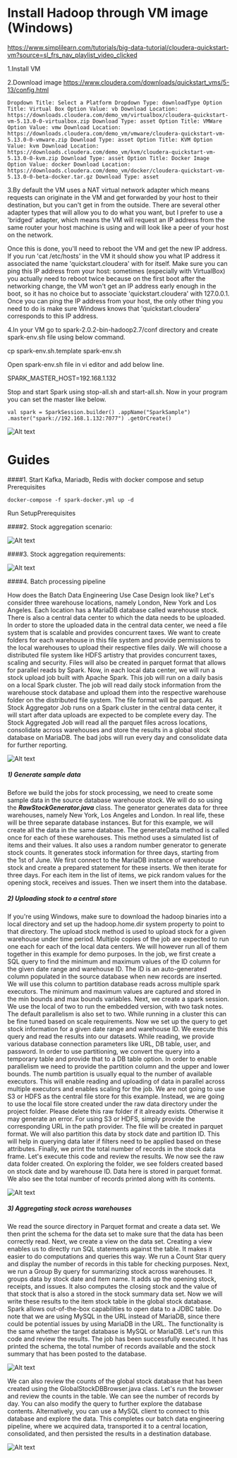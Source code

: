 # Install Hadoop through VM image (Windows)

https://www.simplilearn.com/tutorials/big-data-tutorial/cloudera-quickstart-vm?source=sl_frs_nav_playlist_video_clicked

1.Install VM 

2.Download image https://www.cloudera.com/downloads/quickstart_vms/5-13/config.html

``
Dropdown Title: Select a Platform
Dropdown Type: downloadType
Option Title: Virtual Box
Option Value: vb
Download Location: https://downloads.cloudera.com/demo_vm/virtualbox/cloudera-quickstart-vm-5.13.0-0-virtualbox.zip
Download Type: asset
Option Title: VMWare
Option Value: vmw
Download Location: https://downloads.cloudera.com/demo_vm/vmware/cloudera-quickstart-vm-5.13.0-0-vmware.zip
Download Type: asset
Option Title: KVM
Option Value: kvm
Download Location: https://downloads.cloudera.com/demo_vm/kvm/cloudera-quickstart-vm-5.13.0-0-kvm.zip
Download Type: asset
Option Title: Docker Image
Option Value: docker
Download Location: https://downloads.cloudera.com/demo_vm/docker/cloudera-quickstart-vm-5.13.0-0-beta-docker.tar.gz
Download Type: asset
``

3.By default the VM uses a NAT virtual
  network adapter which means requests can originate in the VM and get
  forwarded by your host to their destination, but you can't get in from the
  outside. There are several other adapter types that will allow you to do
  what you want, but I prefer to use a 'bridged' adapter, which means the VM
  will request an IP address from the same router your host machine is using
  and will look like a peer of your host on the network.
  
  Once this is done, you'll need to reboot the VM and get the new IP address.
  If you run 'cat /etc/hosts' in the VM it should show you what IP address it
  associated the name 'quickstart.cloudera' with for itself. Make sure you
  can ping this IP address from your host: sometimes (especially with
  VirtualBox) you actually need to reboot twice because on the first boot
  after the networking change, the VM won't get an IP address early enough in
  the boot, so it has no choice but to associate 'quickstart.cloudera' with
  127.0.0.1. Once you can ping the IP address from your host, the only other
  thing you need to do is make sure Windows knows that 'quickstart.cloudera'
  corresponds to this IP address.
  
4.In your VM go to spark-2.0.2-bin-hadoop2.7/conf directory and create spark-env.sh file using below command.

cp spark-env.sh.template spark-env.sh

Open spark-env.sh file in vi editor and add below line.

SPARK_MASTER_HOST=192.168.1.132

Stop and start Spark using stop-all.sh and start-all.sh. Now in your program you can set the master like below.

``
val spark = SparkSession.builder()
  .appName("SparkSample")
  .master("spark://192.168.1.132:7077")
  .getOrCreate()
``

![Alt text](screens/Cloudera.jpg?raw=true "Optional Title")

# Guides

####1. Start Kafka, Mariadb, Redis with docker compose and setup Prerequisites

``
docker-compose -f spark-docker.yml up -d
``

Run SetupPrerequisites

####2. Stock aggregation scenario:
   
   ![Alt text](screens/Stock-aggr-scenario.jpg?raw=true "Optional Title")
   
####3. Stock aggregation requirements:
   
   ![Alt text](screens/Stock-aggr-requirements.jpg?raw=true "Optional Title")
   
####4. Batch processing pipeline

How does the Batch Data Engineering Use Case Design look like? 
Let's consider three warehouse locations, namely London, New York and Los Angeles. 
Each location has a MariaDB database called warehouse stock. There is also a central data center 
to which the data needs to be uploaded. In order to store the uploaded data in the 
central data center, we need a file system that is scalable and provides concurrent taxes. 
We want to create folders for each warehouse in this file system and provide permissions 
to the local warehouses to upload their respective files daily. We will choose a distributed file 
system like HDFS artistry that provides concurrent taxes, scaling and security. 
Files will also be created in parquet format that allows for parallel reads by Spark. 
Now, in each local data center, we will run a stock upload job built with Apache Spark. 
This job will run on a daily basis on a local Spark cluster. 
The job will read daily stock information from the warehouse stock database and upload them 
into the respective warehouse folder on the distributed file system. 
The file format will be parquet. 
As Stock Aggregator Job runs on a Spark cluster in the central data center, 
it will start after data uploads are expected to be complete every day. 
The Stock Aggregated Job will read all the parquet files across locations, 
consolidate across warehouses and store the results in a global stock database on MariaDB. 
The bad jobs will run every day and consolidate data for further reporting.

![Alt text](screens/Stock-aggr-design.jpg?raw=true "Optional Title")

##### 1) Generate sample data
Before we build the jobs for stock processing, we need to create some sample data in the source 
database warehouse stock. We will do so using the **_RawStockGenerator.java_** class. 
The generator generates data for three warehouses, namely New York, Los Angeles and London. 
In real life, these will be three separate database instances. But for this example, 
we will create all the data in the same database. 
The generateData method is called once for each of these warehouses. This method uses a simulated list 
of items and their values. It also uses a random number generator to generate stock counts. 
It generates stock information for three days, starting from the 1st of June. 
We first connect to the MariaDB instance of warehouse stock and create a prepared statement for 
these inserts. We then iterate for three days. For each item in the list of items, we pick random 
values for the opening stock, receives and issues. Then we insert them into the database.

##### 2) Uploading stock to a central store
 If you're using Windows, make sure to download the hadoop binaries into a local directory and set 
up the hadoop.home.dir system property to point to that directory. The upload stock method is 
used to upload stock for a given warehouse under time period. Multiple copies of the job are 
expected to run one each for each of the local data centers. We will however run all of them together 
in this example for demo purposes. In the job, we first create a SQL query to find the minimum 
and maximum values of the ID column for the given date range and warehouse ID. The ID is an 
auto-generated column populated in the source database when new records are inserted. We will 
use this column to partition database reads across multiple spark executors. The minimum and 
maximum values are captured and stored in the min bounds and max bounds variables. Next, we 
create a spark session. We use the local of two to run the embedded version, with two task notes. 
The default parallelism is also set to two. While running in a cluster this can be fine tuned based on 
scale requirements. Now we set up the query to get stock information for a given date range and 
warehouse ID. We execute this query and read the results into our datasets. While reading, we 
provide various database connection parameters like URL, DB table, user, and password. In order to 
use partitioning, we convert the query into a temporary table and provide that to a DB table option. 
In order to enable parallelism we need to provide the partition column and the upper and lower 
bounds. The numb partition is usually equal to the number of available executors. This will enable 
reading and uploading of data in parallel across multiple executors and enables scaling for the job. 
We are not going to use S3 or HDFS as the central file store for this example. Instead, we are going 
to use the local file store created under the raw data directory under the project folder. Please delete 
this raw folder if it already exists. Otherwise it may generate an error. For using S3 or HDFS, simply 
provide the corresponding URL in the path provider. The file will be created in parquet format. We 
will also partition this data by stock date and partition ID. This will help in querying data later if 
filters need to be applied based on these attributes. Finally, we print the total number of records in 
the stock data frame. Let's execute this code and review the results. We now see the raw data folder 
created. On exploring the folder, we see folders created based on stock date and by warehouse ID. 
Data here is stored in parquet format. We also see the total number of records printed along with its 
contents.

![Alt text](screens/Uploading-stock.jpg?raw=true "Optional Title")

##### 3) Aggregating stock across warehouses
 We read the source directory in Parquet format and create a data set. We then print the schema for 
the data set to make sure that the data has been correctly read. Next, we create a view on the data 
set. Creating a view enables us to directly run SQL statements against the table. It makes it easier to 
do computations and queries this way. We run a Count Star query and display the number of 
records in this table for checking purposes. Next, we run a Group By query for summarizing stock 
across warehouses. It groups data by stock date and item name. It adds up the opening stock, 
receipts, and issues. It also computes the closing stock and the value of that stock that is also a 
stored in the stock summary data set. Now we will write these results to the item stock table in the 
global stock database. Spark allows out-of-the-box capabilities to open data to a JDBC table. Do 
note that we are using MySQL in the URL instead of MariaDB, since there could be potential issues 
by using MariaDB in the URL. The functionality is the same whether the target database is MySQL 
or MariaDB. Let's run this code and review the results. The job has been successfully executed. It 
has printed the schema, the total number of records available and the stock summary that has been 
posted to the database.

![Alt text](screens/Stock-aggregator.jpg?raw=true "Optional Title")

 We can also review the counts of the global stock database that has been created using the 
GlobalStockDBBrowser.java class. Let's run the browser and review the counts in the table. We can 
see the number of records by day. You can also modify the query to further explore the database 
contents. Alternatively, you can use a MySQL client to connect to this database and explore the 
data. This completes our batch data engineering pipeline, where we acquired data, transported it to 
a central location, consolidated, and then persisted the results in a destination database.

![Alt text](screens/DB-browser.jpg?raw=true "Optional Title")

